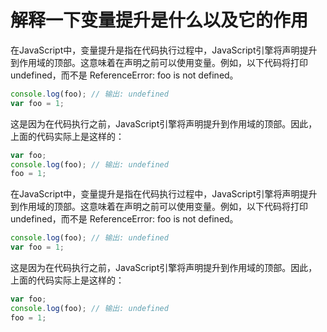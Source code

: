 # 解释一下变量提升是什么以及它的作用

在JavaScript中，变量提升是指在代码执行过程中，JavaScript引擎将声明提升到作用域的顶部。这意味着在声明之前可以使用变量。例如，以下代码将打印 undefined，而不是 ReferenceError: foo is not defined。
```js
console.log(foo); // 输出: undefined
var foo = 1;
```
这是因为在代码执行之前，JavaScript引擎将声明提升到作用域的顶部。因此，上面的代码实际上是这样的：
```js
var foo;
console.log(foo); // 输出: undefined
foo = 1;
```
在JavaScript中，变量提升是指在代码执行过程中，JavaScript引擎将声明提升到作用域的顶部。这意味着在声明之前可以使用变量。例如，以下代码将打印 undefined，而不是 ReferenceError: foo is not defined。
```js
console.log(foo); // 输出: undefined
var foo = 1;
```
这是因为在代码执行之前，JavaScript引擎将声明提升到作用域的顶部。因此，上面的代码实际上是这样的：
```js
var foo;
console.log(foo); // 输出: undefined
foo = 1;
```


